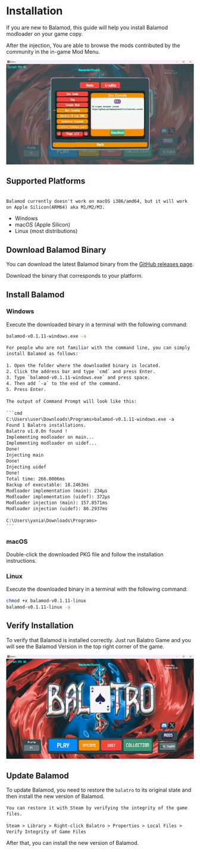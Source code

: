 # Installation

If you are new to Balamod, this guide will help you install Balamod modloader on your game copy. 

After the injection, You are able to browse the mods contributed by the community in the in-game Mod Menu.

![Balamod Mod Shop](images/Balamod_mods_shop.png)

## Supported Platforms

```admonish warning

Balamod currently doesn't work on macOS i386/amd64, but it will work on Apple Silicon(ARM64) aka M1/M2/M3.

```

- Windows
- macOS (Apple Silicon)
- Linux (most distributions)

## Download Balamod Binary

You can download the latest Balamod binary from the [GitHub releases page](https://github.com/UwUDev/balamod/releases/latest).

Download the binary that corresponds to your platform.

## Install Balamod

### Windows

Execute the downloaded binary in a terminal with the following command:

```bash
balamod-v0.1.11-windows.exe -a
```

~~~admonish info
For people who are not familiar with the command line, you can simply install Balamod as follows:

1. Open the folder where the downloaded binary is located.
2. Click the address bar and type `cmd` and press Enter.
3. Type `balamod-v0.1.11-windows.exe` and press space.
4. Then add `-a` to the end of the command.
5. Press Enter.

The output of Command Prompt will look like this:

```cmd
C:\Users\user\Downloads\Programs>balamod-v0.1.11-windows.exe -a
Found 1 Balatro installations.
Balatro v1.0.0n found !
Implementing modloader on main...
Implementing modloader on uidef...
Done!
Injecting main
Done!
Injecting uidef
Done!
Total time: 266.0006ms
Backup of executable: 18.2463ms
Modloader implementation (main): 234µs
Modloader implementation (uidef): 372µs
Modloader injection (main): 157.8571ms
Modloader injection (uidef): 86.2937ms

C:\Users\yxnia\Downloads\Programs>
```
~~~

### macOS

Double-click the downloaded PKG file and follow the installation instructions.

### Linux

Execute the downloaded binary in a terminal with the following command:

```bash
chmod +x balamod-v0.1.11-linux
balamod-v0.1.11-linux -a
```

## Verify Installation

To verify that Balamod is installed correctly. Just run Balatro Game and you will see the Balamod Version in the top right corner of the game.

![Balamod Loaded](images/Balamod_loaded_main_menu.png)

## Update Balamod

To update Balamod, you need to restore the `balatro` to its original state and then install the new version of Balamod.

```admonish info
You can restore it with Steam by verifying the integrity of the game files.

Steam > Library > Right-click Balatro > Properties > Local Files > Verify Integrity of Game Files
```

After that, you can install the new version of Balamod.



